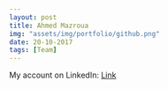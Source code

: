 ```yaml
---
layout: post
title: Ahmed Mazroua 
img: "assets/img/portfolio/github.png"
date: 20-10-2017
tags: [Team]
---
```


My account on LinkedIn:
<a href ="https://www.linkedin.com/in/ahmed-mazroua-0ba087173"> Link</href>
